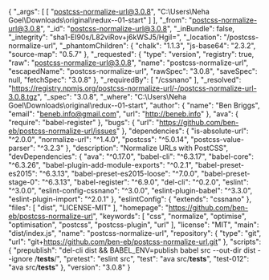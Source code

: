 {
  "_args": [
    [
      "postcss-normalize-url@3.0.8",
      "C:\\Users\\Neha Goel\\Downloads\\original\\redux--01-start"
    ]
  ],
  "_from": "postcss-normalize-url@3.0.8",
  "_id": "postcss-normalize-url@3.0.8",
  "_inBundle": false,
  "_integrity": "sha1-EI90s/L82viRov+j6kWSJ5/HgiI=",
  "_location": "/postcss-normalize-url",
  "_phantomChildren": {
    "chalk": "1.1.3",
    "js-base64": "2.3.2",
    "source-map": "0.5.7"
  },
  "_requested": {
    "type": "version",
    "registry": true,
    "raw": "postcss-normalize-url@3.0.8",
    "name": "postcss-normalize-url",
    "escapedName": "postcss-normalize-url",
    "rawSpec": "3.0.8",
    "saveSpec": null,
    "fetchSpec": "3.0.8"
  },
  "_requiredBy": [
    "/cssnano"
  ],
  "_resolved": "https://registry.npmjs.org/postcss-normalize-url/-/postcss-normalize-url-3.0.8.tgz",
  "_spec": "3.0.8",
  "_where": "C:\\Users\\Neha Goel\\Downloads\\original\\redux--01-start",
  "author": {
    "name": "Ben Briggs",
    "email": "beneb.info@gmail.com",
    "url": "http://beneb.info"
  },
  "ava": {
    "require": "babel-register"
  },
  "bugs": {
    "url": "https://github.com/ben-eb/postcss-normalize-url/issues"
  },
  "dependencies": {
    "is-absolute-url": "^2.0.0",
    "normalize-url": "^1.4.0",
    "postcss": "^5.0.14",
    "postcss-value-parser": "^3.2.3"
  },
  "description": "Normalize URLs with PostCSS",
  "devDependencies": {
    "ava": "^0.17.0",
    "babel-cli": "^6.3.17",
    "babel-core": "^6.3.26",
    "babel-plugin-add-module-exports": "^0.2.1",
    "babel-preset-es2015": "^6.3.13",
    "babel-preset-es2015-loose": "^7.0.0",
    "babel-preset-stage-0": "^6.3.13",
    "babel-register": "^6.9.0",
    "del-cli": "^0.2.0",
    "eslint": "^3.0.0",
    "eslint-config-cssnano": "^3.0.0",
    "eslint-plugin-babel": "^3.3.0",
    "eslint-plugin-import": "^2.0.1"
  },
  "eslintConfig": {
    "extends": "cssnano"
  },
  "files": [
    "dist",
    "LICENSE-MIT"
  ],
  "homepage": "https://github.com/ben-eb/postcss-normalize-url",
  "keywords": [
    "css",
    "normalize",
    "optimise",
    "optimisation",
    "postcss",
    "postcss-plugin",
    "url"
  ],
  "license": "MIT",
  "main": "dist/index.js",
  "name": "postcss-normalize-url",
  "repository": {
    "type": "git",
    "url": "git+https://github.com/ben-eb/postcss-normalize-url.git"
  },
  "scripts": {
    "prepublish": "del-cli dist && BABEL_ENV=publish babel src --out-dir dist --ignore /__tests__/",
    "pretest": "eslint src",
    "test": "ava src/__tests__",
    "test-012": "ava src/__tests__"
  },
  "version": "3.0.8"
}
